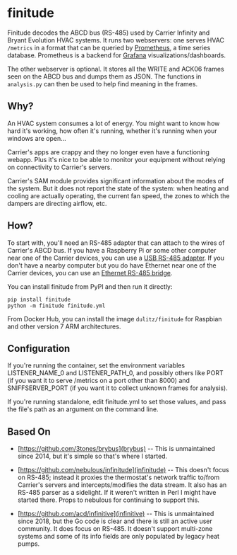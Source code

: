 # finitude

Finitude decodes the ABCD bus (RS-485) used by Carrier Infinity and
Bryant Evolution HVAC systems. It runs two webservers: one serves HVAC
`/metrics` in a format that can be queried by
[Prometheus](https://prometheus.io/), a time series database.
Prometheus is a backend for [Grafana](https://grafana.com/)
visualizations/dashboards.

The other webserver is optional. It stores all the WRITE and ACK06
frames seen on the ABCD bus and dumps them as JSON. The functions in
`analysis.py` can then be used to help find meaning in the frames.

## Why?

An HVAC system consumes a lot of energy. You might want to know how
hard it's working, how often it's running, whether it's running when
your windows are open...

Carrier's apps are crappy and they no longer even have a functioning
webapp. Plus it's nice to be able to monitor your equipment without
relying on connectivity to Carrier's servers.

Carrier's SAM module provides significant information about the modes
of the system. But it does not report the state of the system: when
heating and cooling are actually operating, the current fan speed,
the zones to which the dampers are directing airflow, etc.

## How?

To start with, you'll need an RS-485 adapter that can attach to the
wires of Carrier's ABCD bus. If you have a Raspberry Pi or some other
computer near one of the Carrier devices, you can use a [USB RS-485
adapter](https://www.amazon.com/gp/product/B08SM5MX8K). If you don't
have a nearby computer but you do have Ethernet near one of the
Carrier devices, you can use an [Ethernet RS-485
bridge](https://www.amazon.com/gp/product/B07C1TC165).

You can install finitude from PyPI and then run it directly:
```
pip install finitude
python -m finitude finitude.yml
```

From Docker Hub, you can install the image `dulitz/finitude` for
Raspbian and other version 7 ARM architectures.

## Configuration

If you're running the container, set the environment variables
LISTENER_NAME_0 and LISTENER_PATH_0, and possibly others like PORT (if
you want it to serve /metrics on a port other than 8000) and
SNIFFSERVER_PORT (if you want it to collect unknown frames for
analysis).

If you're running standalone, edit finitude.yml to set those values,
and pass the file's path as an argument on the command line.

## Based On

* [https://github.com/3tones/brybus](brybus) -- This is unmaintained
since 2014, but it's simple so that's where I started.

* [https://github.com/nebulous/infinitude](infinitude) -- This doesn't
focus on RS-485; instead it proxies the thermostat's network traffic
to/from Carrier's servers and intercepts/modifies the data stream. It
also has an RS-485 parser as a sidelight.  If it weren't written in
Perl I might have started there. Props to nebulous for continuing to
support this.

* [https://github.com/acd/infinitive](infinitive) -- This is
unmaintained since 2018, but the Go code is clear and there is still
an active user community. It does focus on RS-485. It doesn't support
multi-zone systems and some of its info fields are only populated
by legacy heat pumps.

